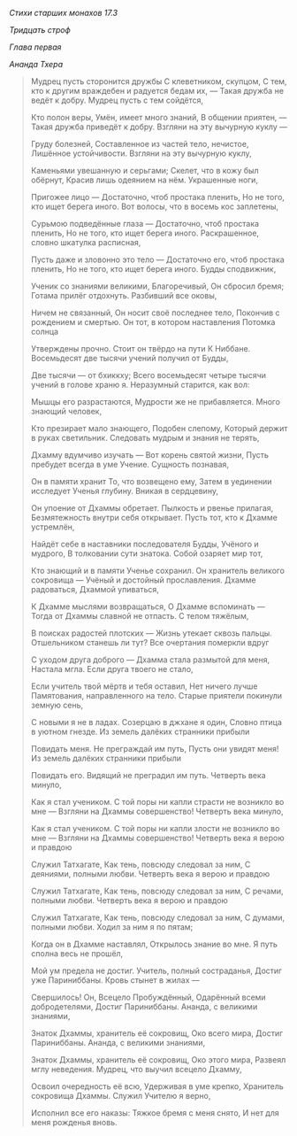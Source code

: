 *Стихи старших монахов 17\.3*

*Тридцать строф*

*Глава первая*

*Ананда Тхера*

> Мудрец пусть сторонится дружбы
> С клеветником, скупцом,
> С тем, кто к другим враждебен и радуется бедам их, —
> Такая дружба не ведёт к добру\.
> Мудрец пусть с тем сойдётся,
>
> Кто полон веры,
> Умён, имеет много знаний,
> В общении приятен, —
> Такая дружба приведёт к добру\.
> Взгляни на эту вычурную куклу —
>
> Груду болезней,
> Составленное из частей тело, нечистое,
> Лишённое устойчивости\.
> Взгляни на эту вычурную куклу,
>
> Каменьями увешанную и серьгами;
> Скелет, что в кожу был обёрнут,
> Красив лишь одеянием на нём\.
> Украшенные ноги,
>
> Пригожее лицо —
> Достаточно, чтоб простака пленить,
> Но не того, кто ищет берега иного\.
> Вот волосы, что в восемь кос заплетены,
>
> Сурьмою подведённые глаза —
> Достаточно, чтоб простака пленить,
> Но не того, кто ищет берега иного\.
> Раскрашенное, словно шкатулка расписная,
>
> Пусть даже и зловонно это тело —
> Достаточно его, чтоб простака пленить,
> Но не того, кто ищет берега иного\.
> Будды сподвижник,
>
> Ученик со знаниями великими,
> Благоречивый,
> Он сбросил бремя;
> Готама прилёг отдохнуть\.
> Разбивший все оковы,
>
> Ничем не связанный,
> Он носит своё последнее тело,
> Покончив с рождением и смертью\.
> Он тот, в котором наставления Потомка солнца
>
> Утверждены прочно\.
> Стоит он твёрдо на пути
> К Ниббане\.
> Восемьдесят две тысячи учений получил от Будды,
>
> Две тысячи — от бхиккху;
> Всего восемьдесят четыре тысячи учений в голове храню я\.
> Неразумный старится, как вол:
>
> Мышцы его разрастаются,
> Мудрости же не прибавляется\.
> Много знающий человек,
>
> Кто презирает мало знающего,
> Подобен слепому,
> Который держит в руках светильник\.
> Следовать мудрым и знания не терять,
>
> Дхамму вдумчиво изучать —
> Вот корень святой жизни,
> Пусть пребудет всегда в уме Учение\.
> Сущность познавая,
>
> Он в памяти хранит
> То, что возвещено ему,
> Затем в уединении исследует Ученья глубину\.
> Вникая в сердцевину,
>
> Он упоение от Дхаммы обретает\.
> Пылкость и рвенье прилагая,
> Безмятежность внутри себя открывает\.
> Пусть тот, кто к Дхамме устремлён,
>
> Найдёт себе в наставники последователя Будды,
> Учёного и мудрого,
> В толковании сути знатока\.
> Собой озаряет мир тот,
>
> Кто знающий и в памяти Ученье сохранил\.
> Он хранитель великого сокровища —
> Учёный и достойный прославления\.
> Дхамме радоваться,
> Дхаммой упиваться,
>
> К Дхамме мыслями возвращаться,
> О Дхамме вспоминать —
> Тогда от Дхаммы славной не отпасть\.
> С телом тяжёлым,
>
> В поисках радостей плотских —
> Жизнь утекает сквозь пальцы\.
> Отшельником станешь ли тут?
> Все очертания померкли вдруг
>
> С уходом друга доброго —
> Дхамма стала размытой для меня,
> Настала мгла\.
> Если друга твоего не стало,
>
> Если учитель твой мёртв и тебя оставил,
> Нет ничего лучше
> Памятования, направленного на тело\.
> Старые приятели покинули земную сень,
>
> С новыми я не в ладах\.
> Созерцаю в джхане я один,
> Словно птица в уютном гнезде\.
> Из земель далёких странники прибыли
>
> Повидать меня\.
> Не преграждай им путь,
> Пусть они увидят меня\!
> Из земель далёких странники прибыли
>
> Повидать его\.
> Видящий не преградил им путь\.
> Четверть века минуло,
>
> Как я стал учеником\.
> С той поры ни капли страсти не возникло во мне —
> Взгляни на Дхаммы совершенство\!
> Четверть века минуло,
>
> Как я стал учеником\.
> С той поры ни капли злости не возникло во мне —
> Взгляни на Дхаммы совершенство\!
> Четверть века я верою и правдою
>
> Служил Татхагате,
> Как тень, повсюду следовал за ним,
> С деяниями, полными любви\.
> Четверть века я верою и правдою
>
> Служил Татхагате,
> Как тень, повсюду следовал за ним,
> С речами, полными любви\.
> Четверть века я верою и правдою
>
> Служил Татхагате,
> Как тень, повсюду следовал за ним,
> С думами, полными любви\.
> Ходил за ним я по пятам;
>
> Когда он в Дхамме наставлял,
> Открылось знание во мне\.
> Я путь сполна весь не прошёл,
>
> Мой ум предела не достиг\.
> Учитель, полный состраданья,
> Достиг уже Париниббаны\.
> Кровь стынет в жилах —
>
> Свершилось\!
> Он, Всецело Пробуждённый,
> Одарённый всеми добродетелями,
> Достиг Париниббаны\.
> Ананда, с великими знаниями,
>
> Знаток Дхаммы, хранитель её сокровищ,
> Око всего мира,
> Достиг Париниббаны\.
> Ананда, с великими знаниями,
>
> Знаток Дхаммы, хранитель её сокровищ,
> Око этого мира,
> Развеял мглу неведения\.
> Мудрец, что выучил всецело Дхамму,
>
> Освоил очередность её всю,
> Удерживая в уме крепко,
> Хранитель сокровища Дхаммы\.
> Служил Учителю я верно,
>
> Исполнил все его наказы:
> Тяжкое бремя с меня снято,
> И нет для меня рожденья вновь\.